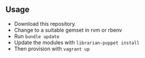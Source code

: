 ## Usage

* Download this repository.
* Change to a suitable gemset in rvm or rbenv
* Run `bundle update`
* Update the modules with `librarian-puppet install`
* Then provision with `vagrant up`
